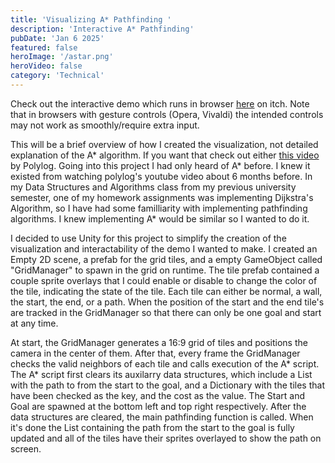```yaml
---
title: 'Visualizing A* Pathfinding '
description: 'Interactive A* Pathfinding'
pubDate: 'Jan 6 2025'
featured: false
heroImage: '/astar.png'
heroVideo: false
category: 'Technical'
---
```

Check out the interactive demo which runs in browser [here](https://will-ixs.itch.io/astar) on itch. Note that in browsers with gesture controls (Opera, Vivaldi) the intended controls may not work as smoothly/require extra input.

This will be a brief overview of how I created the visualization, not detailed explanation of the A* algorithm. If you want that check out either [this video](https://youtu.be/A60q6dcoCjw) by Polylog. Going into this project I had only heard of A* before. I knew it existed from watching polylog's youtube video about 6 months before. In my Data Structures and Algorithms class from my previous university semester, one of my homework assignments was implementing Dijkstra's Algorithm, so I have had some familliarity with implementing pathfinding algorithms. I knew implementing A* would be similar so I wanted to do it. 

I decided to use Unity for this project to simplify the creation of the visualization and interactability of the demo I wanted to make.
I created an Empty 2D scene, a prefab for the grid tiles, and a empty GameObject called "GridManager" to spawn in the grid on runtime. The tile prefab contained a couple sprite overlays that I could enable or disable to change the color of the tile, indicating the state of the tile. Each tile can either be normal, a wall, the start, the end, or a path. When the position of the start and the end tile's are tracked in the GridManager so that there can only be one goal and start at any time.

At start, the GridManager generates a 16:9 grid of tiles and positions the camera in the center of them. After that, every frame the GridManager checks the valid neighbors of each tile and calls execution of the A* script. The A* script first clears its auxilarry data structures, which include a List with the path to from the start to the goal, and a Dictionary with the tiles that have been checked as the key, and the cost as the value. The Start and Goal are spawned at the bottom left and top right respectively. After the data structures are cleared, the main pathfinding function is called. When it's done the List containing the path from the start to the goal is fully updated and all of the tiles have their sprites overlayed to show the path on screen.